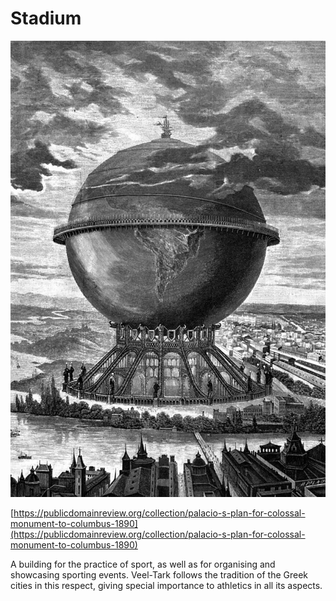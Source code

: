 # Stadium

![](<../../../.gitbook/assets/37 - Estadio.jpg>)

[https://publicdomainreview.org/collection/palacio-s-plan-for-colossal-monument-to-columbus-1890](https://publicdomainreview.org/collection/palacio-s-plan-for-colossal-monument-to-columbus-1890)

A building for the practice of sport, as well as for organising and showcasing sporting events. Veel-Tark follows the tradition of the Greek cities in this respect, giving special importance to athletics in all its aspects.
